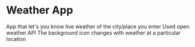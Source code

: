 # Weather App

App that let's you know live weather of the city/place you enter
Used open weather API
The background icon changes with weather at a particular location
